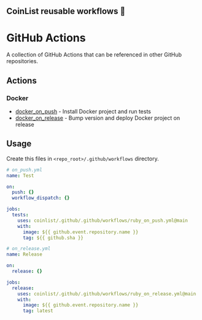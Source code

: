 ## CoinList reusable workflows 👋

# GitHub Actions

A collection of GitHub Actions that can be referenced in other GitHub repositories.

## Actions

### Docker

- [docker_on_push](./.github/workflows/docker_on_push.yml) - Install Docker project and run tests
- [docker_on_release](./.github/workflows/docker_on_release.yml) - Bump version and deploy Docker project on release

## Usage

Create this files in `<repo_root>/.github/workflows` directory.

```yaml
# on_push.yml
name: Test

on:
  push: {}
  workflow_dispatch: {}

jobs:
  tests:
    uses: coinlist/.github/.github/workflows/ruby_on_push.yml@main
    with:
      image: ${{ github.event.repository.name }}
      tag: ${{ github.sha }}
```

```yaml
# on_release.yml
name: Release

on:
  release: {}

jobs:
  release:
    uses: coinlist/.github/.github/workflows/ruby_on_release.yml@main
    with:
      image: ${{ github.event.repository.name }}
      tag: latest
```
